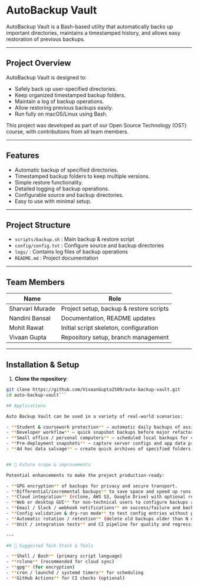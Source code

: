 # AutoBackup Vault

AutoBackup Vault is a Bash-based utility that automatically backs up important directories, maintains a timestamped history, and allows easy restoration of previous backups.

---

## Project Overview

AutoBackup Vault is designed to:

- Safely back up user-specified directories.
- Keep organized timestamped backup folders.
- Maintain a log of backup operations.
- Allow restoring previous backups easily.
- Run fully on macOS/Linux using Bash.

This project was developed as part of our Open Source Technology (OST) course, with contributions from all team members.

---

## Features

- Automatic backup of specified directories.
- Timestamped backup folders to keep multiple versions.
- Simple restore functionality.
- Detailed logging of backup operations.
- Configurable source and backup directories.
- Easy to use with minimal setup.

---

## Project Structure

- `scripts/backup.sh` : Main backup & restore script  
- `config/config.txt` : Configure source and backup directories  
- `logs/` : Contains log files of backup operations  
- `README.md` : Project documentation  

---

## Team Members

| Name             | Role                                      |
|------------------|-------------------------------------------|
| Sharvari Murade  | Project setup, backup & restore scripts  |
| Nandini Bansal   | Documentation, README updates            |
| Mohit Rawat      | Initial script skeleton, configuration   |
| Vivaan Gupta     | Repository setup, branch management      |

---

## Installation & Setup

1. **Clone the repository**:

```bash
git clone https://github.com/VivaanGupta2509/auto-backup-vault.git
cd auto-backup-vault```

## Applications

Auto Backup Vault can be used in a variety of real-world scenarios:

- **Student & coursework protection** — automatic daily backups of assignments, lab reports, and project directories.  
- **Developer workflow** — quick snapshot backups before major refactors or releases.  
- **Small office / personal computers** — scheduled local backups for critical documents.  
- **Pre-deployment snapshots** — capture server configs and app data prior to major updates.  
- **Ad hoc data salvage** — create quick archives of specified folders before dangerous operations.


## 🚀 Future scope & improvements

Potential enhancements to make the project production-ready:

- **GPG encryption** of backups for privacy and secure transport.  
- **Differential/incremental backups** to save space and speed up runs.  
- **Cloud integration** (rclone, AWS S3, Google Drive) with optional retention policies.  
- **Web or desktop GUI** for non-technical users to configure backups and view logs.  
- **Email / Slack / webhook notifications** on success/failure and backup sizes.  
- **Config validation & dry-run mode** to test config entries without producing archives.  
- **Automatic rotation / retention** (delete old backups older than N days).  
- **Unit / integration tests** and CI pipeline for quality and regressions.

---

## 🧰 Suggested Tech Stack & Tools

- **Shell / Bash** (primary script language)  
- **rclone** (recommended for cloud sync)  
- **gpg** (for encryption)  
- **cron / launchd / systemd timers** for scheduling  
- **GitHub Actions** for CI checks (optional)
